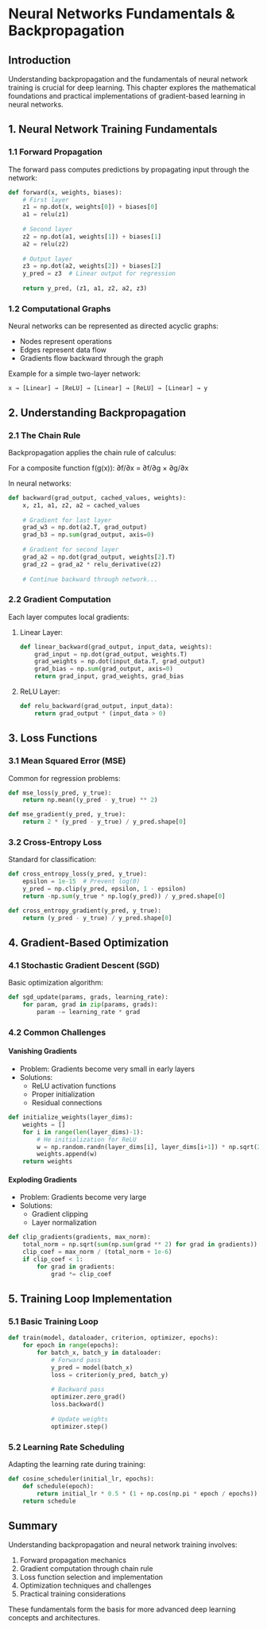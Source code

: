 # Neural Networks Fundamentals & Backpropagation

## Introduction
Understanding backpropagation and the fundamentals of neural network training is crucial for deep learning. This chapter explores the mathematical foundations and practical implementations of gradient-based learning in neural networks.

## 1. Neural Network Training Fundamentals

### 1.1 Forward Propagation
The forward pass computes predictions by propagating input through the network:

```python
def forward(x, weights, biases):
    # First layer
    z1 = np.dot(x, weights[0]) + biases[0]
    a1 = relu(z1)
    
    # Second layer
    z2 = np.dot(a1, weights[1]) + biases[1]
    a2 = relu(z2)
    
    # Output layer
    z3 = np.dot(a2, weights[2]) + biases[2]
    y_pred = z3  # Linear output for regression
    
    return y_pred, (z1, a1, z2, a2, z3)
```

### 1.2 Computational Graphs
Neural networks can be represented as directed acyclic graphs:
- Nodes represent operations
- Edges represent data flow
- Gradients flow backward through the graph

Example for a simple two-layer network:
```
x → [Linear] → [ReLU] → [Linear] → [ReLU] → [Linear] → y
```

## 2. Understanding Backpropagation

### 2.1 The Chain Rule
Backpropagation applies the chain rule of calculus:

For a composite function f(g(x)):
∂f/∂x = ∂f/∂g × ∂g/∂x

In neural networks:
```python
def backward(grad_output, cached_values, weights):
    x, z1, a1, z2, a2 = cached_values
    
    # Gradient for last layer
    grad_w3 = np.dot(a2.T, grad_output)
    grad_b3 = np.sum(grad_output, axis=0)
    
    # Gradient for second layer
    grad_a2 = np.dot(grad_output, weights[2].T)
    grad_z2 = grad_a2 * relu_derivative(z2)
    
    # Continue backward through network...
```

### 2.2 Gradient Computation
Each layer computes local gradients:

1. Linear Layer:
   ```python
   def linear_backward(grad_output, input_data, weights):
       grad_input = np.dot(grad_output, weights.T)
       grad_weights = np.dot(input_data.T, grad_output)
       grad_bias = np.sum(grad_output, axis=0)
       return grad_input, grad_weights, grad_bias
   ```

2. ReLU Layer:
   ```python
   def relu_backward(grad_output, input_data):
       return grad_output * (input_data > 0)
   ```

## 3. Loss Functions

### 3.1 Mean Squared Error (MSE)
Common for regression problems:

```python
def mse_loss(y_pred, y_true):
    return np.mean((y_pred - y_true) ** 2)

def mse_gradient(y_pred, y_true):
    return 2 * (y_pred - y_true) / y_pred.shape[0]
```

### 3.2 Cross-Entropy Loss
Standard for classification:

```python
def cross_entropy_loss(y_pred, y_true):
    epsilon = 1e-15  # Prevent log(0)
    y_pred = np.clip(y_pred, epsilon, 1 - epsilon)
    return -np.sum(y_true * np.log(y_pred)) / y_pred.shape[0]

def cross_entropy_gradient(y_pred, y_true):
    return (y_pred - y_true) / y_pred.shape[0]
```

## 4. Gradient-Based Optimization

### 4.1 Stochastic Gradient Descent (SGD)
Basic optimization algorithm:

```python
def sgd_update(params, grads, learning_rate):
    for param, grad in zip(params, grads):
        param -= learning_rate * grad
```

### 4.2 Common Challenges

#### Vanishing Gradients
- Problem: Gradients become very small in early layers
- Solutions:
  * ReLU activation functions
  * Proper initialization
  * Residual connections

```python
def initialize_weights(layer_dims):
    weights = []
    for i in range(len(layer_dims)-1):
        # He initialization for ReLU
        w = np.random.randn(layer_dims[i], layer_dims[i+1]) * np.sqrt(2/layer_dims[i])
        weights.append(w)
    return weights
```

#### Exploding Gradients
- Problem: Gradients become very large
- Solutions:
  * Gradient clipping
  * Layer normalization

```python
def clip_gradients(gradients, max_norm):
    total_norm = np.sqrt(sum(np.sum(grad ** 2) for grad in gradients))
    clip_coef = max_norm / (total_norm + 1e-6)
    if clip_coef < 1:
        for grad in gradients:
            grad *= clip_coef
```

## 5. Training Loop Implementation

### 5.1 Basic Training Loop
```python
def train(model, dataloader, criterion, optimizer, epochs):
    for epoch in range(epochs):
        for batch_x, batch_y in dataloader:
            # Forward pass
            y_pred = model(batch_x)
            loss = criterion(y_pred, batch_y)
            
            # Backward pass
            optimizer.zero_grad()
            loss.backward()
            
            # Update weights
            optimizer.step()
```

### 5.2 Learning Rate Scheduling
Adapting the learning rate during training:

```python
def cosine_scheduler(initial_lr, epochs):
    def schedule(epoch):
        return initial_lr * 0.5 * (1 + np.cos(np.pi * epoch / epochs))
    return schedule
```

## Summary
Understanding backpropagation and neural network training involves:
1. Forward propagation mechanics
2. Gradient computation through chain rule
3. Loss function selection and implementation
4. Optimization techniques and challenges
5. Practical training considerations

These fundamentals form the basis for more advanced deep learning concepts and architectures. 